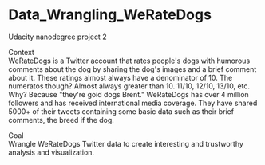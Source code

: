 # Data_Wrangling_WeRateDogs
Udacity nanodegree project 2

Context\
WeRateDogs is a Twitter account that rates people's dogs with humorous comments about the dog
 by sharing the dog's images and a brief comment about it. These ratings almost always have a
 denominator of 10. The numeratos though? Almost always greater than 10. 11/10, 12/10, 13/10,
 etc. Why? Because "they're goid dogs Brent." WeRateDogs has over 4 million followers and has 
received international media coverage. They have shared 5000+ of their tweets containing some 
basic data such as their brief comments, the breed if the dog.

Goal\
Wrangle WeRateDogs Twitter data to create interesting and trustworthy analysis and 
visualization.
